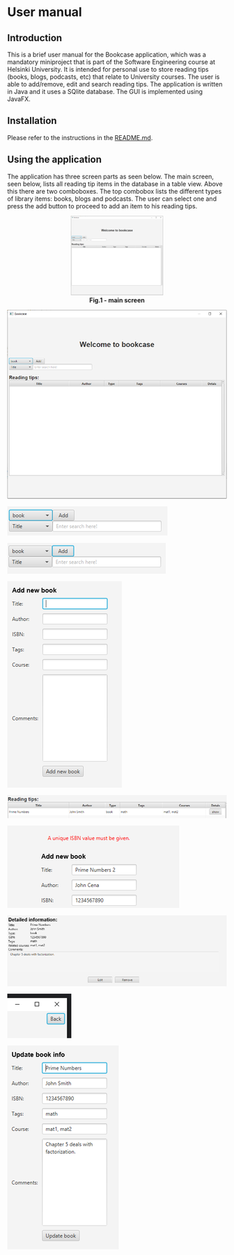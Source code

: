 # User manual

## Introduction

This is a brief user manual for the Bookcase application, which was a mandatory miniproject that is part of the Software Engineering course at Helsinki University. It is intended for personal use to store reading tips (books, blogs, podcasts, etc) that relate to University courses. The user is able to add/remove, edit and search reading tips. The application is written in Java and it uses a SQlite database. The GUI is implemented using JavaFX.

## Installation

Please refer to the instructions in the [README.md](https://github.com/nothros/ohtu-miniprojekti2021/blob/main/README.md).

## Using the application

The application has three screen parts as seen below. The main screen, seen below, lists all reading tip items in the database in a table view. Above this there are two comboboxes. The top combobox lists the different types of library items: books, blogs and podcasts. The user can select one and press the add button to proceed to add an item to his reading tips.


<figure align="center">
<img src="https://github.com/Ozath/dummy/blob/main/img/1.PNG" alt="Trulli" style="width:50%">
<figcaption align = "center"><b>Fig.1 - main screen</b></figcaption>
</figure>

![1.png](https://github.com/Ozath/dummy/blob/main/img/1.PNG)

![1.png](https://github.com/Ozath/dummy/blob/main/img/2.PNG)

![1.png](https://github.com/Ozath/dummy/blob/main/img/3.PNG)

![1.png](https://github.com/Ozath/dummy/blob/main/img/4.PNG)

![1.png](https://github.com/Ozath/dummy/blob/main/img/5.PNG)

![1.png](https://github.com/Ozath/dummy/blob/main/img/6.PNG)

![1.png](https://github.com/Ozath/dummy/blob/main/img/7.PNG)

![1.png](https://github.com/Ozath/dummy/blob/main/img/8.PNG)

![1.png](https://github.com/Ozath/dummy/blob/main/img/9.PNG)
